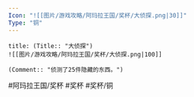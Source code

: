 ```yaml
---
Icon: "![[图片/游戏攻略/阿玛拉王国/奖杯/大侦探.png|30]]"
Type: "铜"
---
```

```ad-common-bronze-trophy
title: (Title:: "大侦探")
![[图片/游戏攻略/阿玛拉王国/奖杯/大侦探.png|100]]

(Comment:: "侦测了25件隐藏的东西。")
```

#阿玛拉王国/奖杯 #奖杯 #奖杯/铜

